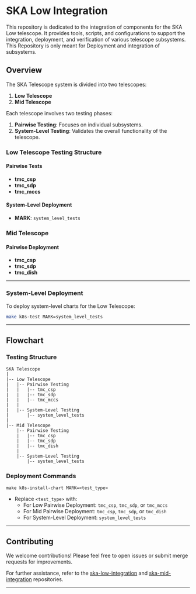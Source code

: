 # SKA Low Integration

This repository is dedicated to the integration of components for the SKA Low telescope. It provides tools, scripts, and configurations to support the integration, deployment, and verification of various telescope subsystems.
This Repository is only meant for Deployment and integration of subsystems.

## Overview
The SKA Telescope system is divided into two telescopes:

1. **Low Telescope**
2. **Mid Telescope**

Each telescope involves two testing phases:

1. **Pairwise Testing**: Focuses on individual subsystems.
2. **System-Level Testing**: Validates the overall functionality of the telescope.


### Low Telescope Testing Structure
#### Pairwise Tests
- **tmc_csp**
- **tmc_sdp**
- **tmc_mccs**

#### System-Level Deployment
- **MARK**: `system_level_tests`

### Mid Telescope 
#### Pairwise Deployment
- **tmc_csp**
- **tmc_sdp**
- **tmc_dish**

---


### System-Level Deployment
To deploy system-level charts for the Low Telescope:

```bash
make k8s-test MARK=system_level_tests
```

---

## Flowchart

### Testing Structure

```plaintext
SKA Telescope
|
|-- Low Telescope
|   |-- Pairwise Testing
|   |   |-- tmc_csp
|   |   |-- tmc_sdp
|   |   |-- tmc_mccs
|   |
|   |-- System-Level Testing
|       |-- system_level_tests
|
|-- Mid Telescope
    |-- Pairwise Testing
    |   |-- tmc_csp
    |   |-- tmc_sdp
    |   |-- tmc_dish
    |
    |-- System-Level Testing
        |-- system_level_tests
```

### Deployment Commands
```plaintext
make k8s-install-chart MARK=<test_type>
```
- Replace `<test_type>` with:
  - For Low Pairwise Deployment: `tmc_csp`, `tmc_sdp`, or `tmc_mccs`
  - For Mid Pairwise Deployment: `tmc_csp`, `tmc_sdp`, or `tmc_dish`
  - For System-Level Deployment: `system_level_tests`

---

## Contributing
We welcome contributions! Please feel free to open issues or submit merge requests for improvements.

For further assistance, refer to the [ska-low-integration](https://gitlab.com/ska-telescope/ska-low-integration) and [ska-mid-integration](https://gitlab.com/ska-telescope/ska-mid-integration) repositories.

---



